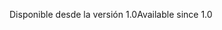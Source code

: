 <span data-ttu-id="e7c37-101">Disponible desde la versión 1.0</span><span class="sxs-lookup"><span data-stu-id="e7c37-101">Available since 1.0</span></span>